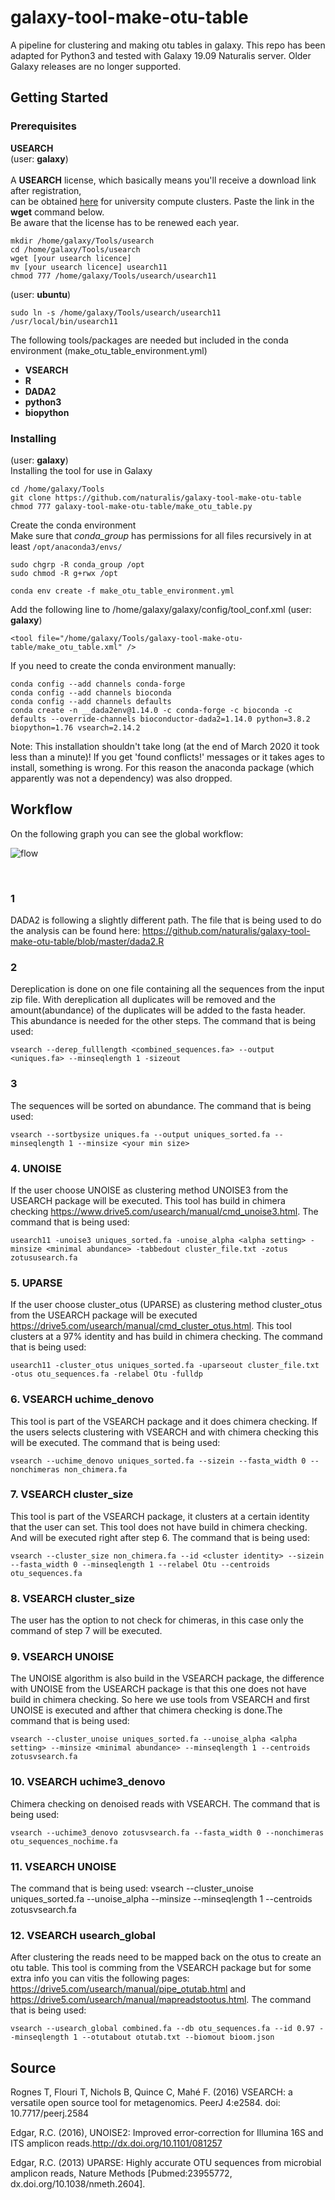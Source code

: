 # galaxy-tool-make-otu-table
A pipeline for clustering and making otu tables in galaxy. This repo has been adapted for Python3 and tested with Galaxy 19.09 Naturalis server. Older Galaxy releases are no longer supported.
## Getting Started
### Prerequisites

**USEARCH**<br />
(user: **galaxy**)\
\
A **USEARCH** license, which basically means you'll receive a download link after registration,\
can be obtained [here](https://www.drive5.com/usearch/download_academic_site.html) for university compute clusters. Paste the link in the **wget** command below.\
Be aware that the license has to be renewed each year.
```
mkdir /home/galaxy/Tools/usearch 
cd /home/galaxy/Tools/usearch
wget [your usearch licence]
mv [your usearch licence] usearch11
chmod 777 /home/galaxy/Tools/usearch/usearch11
```
(user: **ubuntu**)  
```
sudo ln -s /home/galaxy/Tools/usearch/usearch11 /usr/local/bin/usearch11
```
The following tools/packages are needed but included in the conda environment (make_otu_table_environment.yml)
* **VSEARCH**
* **R**
* **DADA2**
* **python3**
* **biopython**

### Installing  
(user: **galaxy**)  
Installing the tool for use in Galaxy
```
cd /home/galaxy/Tools
git clone https://github.com/naturalis/galaxy-tool-make-otu-table
chmod 777 galaxy-tool-make-otu-table/make_otu_table.py
```
Create the conda environment\
Make sure that _conda_group_ has permissions for all files recursively in at least `/opt/anaconda3/envs/`
```
sudo chgrp -R conda_group /opt
sudo chmod -R g+rwx /opt 
```

```
conda env create -f make_otu_table_environment.yml
```
Add the following line to /home/galaxy/galaxy/config/tool_conf.xml
(user: **galaxy**)
```
<tool file="/home/galaxy/Tools/galaxy-tool-make-otu-table/make_otu_table.xml" />
```
If you need to create the conda environment manually:
```
conda config --add channels conda-forge
conda config --add channels bioconda
conda config --add channels defaults
conda create -n __dada2env@1.14.0 -c conda-forge -c bioconda -c defaults --override-channels bioconductor-dada2=1.14.0 python=3.8.2 biopython=1.76 vsearch=2.14.2

```
Note: This installation shouldn't take long (at the end of March 2020 it took less than a minute)!
If you get 'found conflicts!' messages or it takes ages to install, something is wrong.
For this reason the anaconda package (which apparently was not a dependency) was also dropped.
## Workflow
On the following graph you can see the global workflow:
<br />

![flow](https://github.com/naturalis/galaxy-tool-make-otu-table/blob/master/img/make_otu_table.png)

<br />

### **1**
DADA2 is following a slightly different path. The file that is being used to do the analysis can be found here: https://github.com/naturalis/galaxy-tool-make-otu-table/blob/master/dada2.R
<br />
### **2**
Dereplication is done on one file containing all the sequences from the input zip file. With dereplication all duplicates will be removed and the amount(abundance) of the duplicates will be added to the fasta header. This abundance is needed for the other steps.
The command that is being used:
```
vsearch --derep_fulllength <combined_sequences.fa> --output <uniques.fa> --minseqlength 1 -sizeout
```
### **3**
The sequences will be sorted on abundance.
The command that is being used:
```
vsearch --sortbysize uniques.fa --output uniques_sorted.fa --minseqlength 1 --minsize <your min size>
```
### **4. UNOISE**
If the user choose UNOISE as clustering method UNOISE3 from the USEARCH package will be executed. This tool has build in chimera checking https://www.drive5.com/usearch/manual/cmd_unoise3.html.
The command that is being used:
```
usearch11 -unoise3 uniques_sorted.fa -unoise_alpha <alpha setting> -minsize <minimal abundance> -tabbedout cluster_file.txt -zotus zotususearch.fa
```
### **5. UPARSE**
If the user choose cluster_otus (UPARSE) as clustering method cluster_otus from the USEARCH package will be executed https://drive5.com/usearch/manual/cmd_cluster_otus.html. This tool clusters at a 97% identity and has build in chimera checking. 
The command that is being used:
```
usearch11 -cluster_otus uniques_sorted.fa -uparseout cluster_file.txt -otus otu_sequences.fa -relabel Otu -fulldp
```
### **6. VSEARCH uchime_denovo**
This tool is part of the VSEARCH package and it does chimera checking. If the users selects clustering with VSEARCH and with chimera checking this will be executed.
The command that is being used:
```
vsearch --uchime_denovo uniques_sorted.fa --sizein --fasta_width 0 --nonchimeras non_chimera.fa
```
### **7. VSEARCH cluster_size**
This tool is part of the VSEARCH package, it clusters at a certain identity that the user can set. This tool does not have build in chimera checking. And will be executed right after step 6.
The command that is being used:
```
vsearch --cluster_size non_chimera.fa --id <cluster identity> --sizein --fasta_width 0 --minseqlength 1 --relabel Otu --centroids otu_sequences.fa
```
### **8. VSEARCH cluster_size**
The user has the option to not check for chimeras, in this case only the command of step 7 will be executed.

### **9. VSEARCH UNOISE**
The UNOISE algorithm is also build in the VSEARCH package, the difference with UNOISE from the USEARCH package is that this one does not have build in chimera checking. So here we use tools from VSEARCH and first UNOISE is executed and afther that chimera checking is done.The command that is being used:
```
vsearch --cluster_unoise uniques_sorted.fa --unoise_alpha <alpha setting> --minsize <minimal abundance> --minseqlength 1 --centroids zotusvsearch.fa
```
### **10. VSEARCH uchime3_denovo**
Chimera checking on denoised reads with VSEARCH. The command that is being used:
```
vsearch --uchime3_denovo zotusvsearch.fa --fasta_width 0 --nonchimeras otu_sequences_nochime.fa
```
### **11. VSEARCH UNOISE**
The command that is being used:
vsearch --cluster_unoise uniques_sorted.fa --unoise_alpha <alpha setting> --minsize <minimal abundance> --minseqlength 1 --centroids zotusvsearch.fa
  
### **12. VSEARCH usearch_global**
After clustering the reads need to be mapped back on the otus to create an otu table. This tool is comming from the VSEARCH package but for some extra info you can vitis the following pages: https://drive5.com/usearch/manual/pipe_otutab.html and https://drive5.com/usearch/manual/mapreadstootus.html. The command that is being used:   
```
vsearch --usearch_global combined.fa --db otu_sequences.fa --id 0.97 --minseqlength 1 --otutabout otutab.txt --biomout bioom.json
```


## Source
Rognes T, Flouri T, Nichols B, Quince C, Mahé F. (2016) VSEARCH: a versatile open source tool for metagenomics. PeerJ 4:e2584. doi: 10.7717/peerj.2584

Edgar, R.C. (2016), UNOISE2: Improved error-correction for Illumina 16S and ITS amplicon reads.http://dx.doi.org/10.1101/081257

Edgar, R.C. (2013) UPARSE: Highly accurate OTU sequences from microbial amplicon reads, Nature Methods [Pubmed:23955772,  dx.doi.org/10.1038/nmeth.2604].
